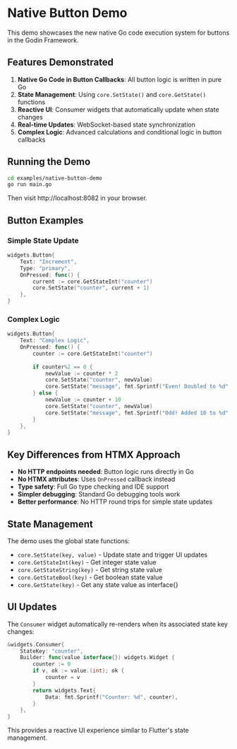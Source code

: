 # Native Button Demo

This demo showcases the new native Go code execution system for buttons in the Godin Framework.

## Features Demonstrated

1. **Native Go Code in Button Callbacks**: All button logic is written in pure Go
2. **State Management**: Using `core.SetState()` and `core.GetState()` functions
3. **Reactive UI**: Consumer widgets that automatically update when state changes
4. **Real-time Updates**: WebSocket-based state synchronization
5. **Complex Logic**: Advanced calculations and conditional logic in button callbacks

## Running the Demo

```bash
cd examples/native-button-demo
go run main.go
```

Then visit http://localhost:8082 in your browser.

## Button Examples

### Simple State Update
```go
widgets.Button{
    Text: "Increment",
    Type: "primary",
    OnPressed: func() {
        current := core.GetStateInt("counter")
        core.SetState("counter", current + 1)
    },
}
```

### Complex Logic
```go
widgets.Button{
    Text: "Complex Logic",
    OnPressed: func() {
        counter := core.GetStateInt("counter")
        
        if counter%2 == 0 {
            newValue := counter * 2
            core.SetState("counter", newValue)
            core.SetState("message", fmt.Sprintf("Even! Doubled to %d", newValue))
        } else {
            newValue := counter + 10
            core.SetState("counter", newValue)
            core.SetState("message", fmt.Sprintf("Odd! Added 10 to %d", newValue))
        }
    },
}
```

## Key Differences from HTMX Approach

- **No HTTP endpoints needed**: Button logic runs directly in Go
- **No HTMX attributes**: Uses `OnPressed` callback instead
- **Type safety**: Full Go type checking and IDE support
- **Simpler debugging**: Standard Go debugging tools work
- **Better performance**: No HTTP round trips for simple state updates

## State Management

The demo uses the global state functions:

- `core.SetState(key, value)` - Update state and trigger UI updates
- `core.GetStateInt(key)` - Get integer state value
- `core.GetStateString(key)` - Get string state value
- `core.GetStateBool(key)` - Get boolean state value
- `core.GetState(key)` - Get any state value as interface{}

## UI Updates

The `Consumer` widget automatically re-renders when its associated state key changes:

```go
&widgets.Consumer{
    StateKey: "counter",
    Builder: func(value interface{}) widgets.Widget {
        counter := 0
        if v, ok := value.(int); ok {
            counter = v
        }
        return widgets.Text{
            Data: fmt.Sprintf("Counter: %d", counter),
        }
    },
}
```

This provides a reactive UI experience similar to Flutter's state management.
